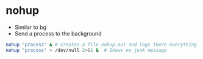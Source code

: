 # nohup

- Similar to bg
- Send a process to the background

```sh
nohup "process" & # Creates a file nohup.out and logs there everything
nohup "process" > /dev/null 2>&1 &  # Shows no junk message
```
